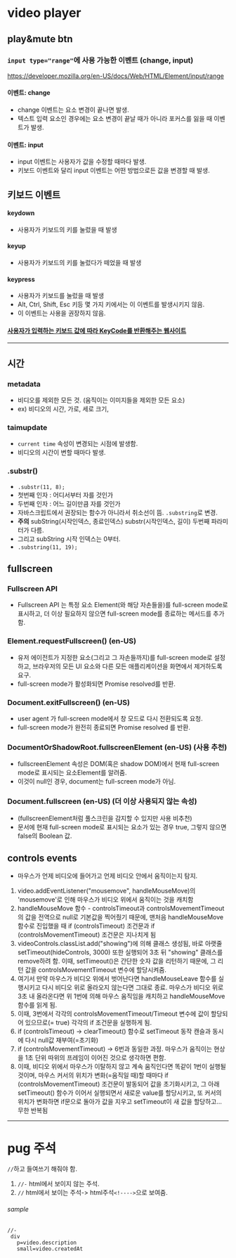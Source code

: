 # video player

## play&mute btn
### `input type="range"`에 사용 가능한 이벤트 (change, input)
https://developer.mozilla.org/en-US/docs/Web/HTML/Element/input/range

#### 이벤트: change
- change 이벤트는 요소 변경이 끝나면 발생.
- 텍스트 입력 요소인 경우에는 요소 변경이 끝날 때가 아니라 포커스를 잃을 때 이벤트가 발생.

#### 이벤트: input
- input 이벤트는 사용자가 값을 수정할 때마다 발생.
- 키보드 이벤트와 달리 input 이벤트는 어떤 방법으로든 값을 변경할 때 발생.

## 키보드 이벤트
#### keydown 
- 사용자가 키보드의 키를 눌렀을 때 발생
 
#### keyup 
- 사용자가 키보드의 키를 눌렀다가 떼었을 때 발생
 
#### keypress 
- 사용자가 키보드를 눌렀을 때 발생
- Alt, Ctrl, Shift, Esc 키등 몇 가지 키에서는 이 이벤트를 발생시키지 않음.
- 이 이벤트는 사용을 권장하지 않음.

#### <a href="https://www.toptal.com/developers/keycode">사용자가 입력하는 키보드 값에 따라 KeyCode를 반환해주는 웹사이트</a>

----

## 시간

### metadata
- 비디오를 제외한 모든 것. (움직이는 이미지들을 제외한 모든 요소)
 - ex) 비디오의 시간, 가로, 세로 크기, 

### taimupdate
- `current time` 속성이 변경되는 시점에 발생함.
 - 비디오의 시간이 변할 때마다 발생.

### .substr()
- `.substr(11, 8);`
- 첫번째 인자 : 어디서부터 자를 것인가
- 두번째 인자 : 어느 길이만큼 자를 것인가
- 자바스크립트에서 권장되는 함수가 아니라서 취소선이 뜸. `.substring`로 변경.
 - **주의** subString(시작인덱스, 종료인덱스) substr(시작인덱스, 길이) 두번째 파라미터가 다름.
 - 그리고 subString 시작 인덱스는 0부터.
 - `.substring(11, 19);`

## fullscreen
### Fullscreen API
- Fullscreen API 는 특정 요소 Element(와 해당 자손들을)를 full-screen mode로 표시하고, 더 이상 필요하지 않으면 full-screen mode를 종료하는 메서드를 추가함.

### Element.requestFullscreen() (en-US)
- 유저 에이전트가 지정한 요소(그리고 그 자손들까지)를 full-screen mode로 설정하고, 브라우저의 모든 UI 요소와 다른 모든 애플리케이션을 화면에서 제거하도록 요구.
- full-screen mode가 활성화되면 Promise resolved를 반환.

### Document.exitFullscreen() (en-US)
- user agent 가 full-screen mode에서 창 모드로 다시 전환되도록 요청. 
- full-screen mode가 완전히 종료되면 Promise resolved 를 반환.

### DocumentOrShadowRoot.fullscreenElement (en-US) (사용 추천)
- fullscreenElement 속성은 DOM(혹은 shadow DOM)에서 현재 full-screen mode로 표시되는 요소Element를 알려줌.
- 이것이 null인 경우, document는 full-screen mode가 아님.

### Document.fullscreen (en-US) (더 이상 사용되지 않는 속성)
- (fullscreenElement처럼 풀스크린을 감지할 수 있지만 사용 비추천)
- 문서에 현재 full-screen mode로 표시되는 요소가 있는 경우 true, 그렇지 않으면 false의 Boolean 값.


## controls events
- 마우스가 언제 비디오에 들어가고 언제 비디오 안에서 움직이는지 탐지.
1. video.addEventListener("mousemove", handleMouseMove)의 'mousemove'로 인해 마우스가 비디오 위에서 움직이는 것을 캐치함
2. handleMouseMove 함수 - controlsTimeout과 controlsMovementTimeout의 값을 전역으로 null로 기본값을 찍어줬기 때문에, 맨처음 handleMouseMove 함수로 진입했을 때 if (controlsTimeout) 조건문과 if (controlsMovementTimeout) 조건문은 지나치게 됨
3. videoControls.classList.add("showing")에 의해 클래스 생성됨, 바로 아랫줄 setTimeout(hideControls, 3000) 또한 실행되어 3초 뒤 "showing" 클래스를 remove하려 함.
이때, setTimeout()은 간단한 숫자 값을 리턴하기 때문에, 그 리턴 값을 controlsMovementTimeout 변수에 할당시켜줌.
4. 여기서 만약 마우스가 비디오 위에서 벗어난다면 handleMouseLeave 함수를 실행시키고 다시 비디오 위로 올라오지 않는다면 그대로 종료.
마우스가 비디오 위로 3초 내 올라온다면 위 1번에 의해 마우스 움직임을 캐치하고 handleMouseMove 함수를 읽게 됨.
5. 이때, 3번에서 각각의 controlsMovementTimeout/Timeout 변수에 값이 할당되어 있으므로(= true) 각각의 if 조건문을 실행하게 됨.
6. if (controlsTimeout) -> clearTimeout() 함수로 setTimeout 동작 캔슬과 동시에 다시 null값 재부여(=초기화)
7. if (controlsMovementTimeout) -> 6번과 동일한 과정. 마우스가 움직이는 현상을 1초 단위 따위의 프레임이 이어진 것으로 생각하면 편함.
8. 이때, 비디오 위에서 마우스가 이탈하지 않고 계속 움직인다면 똑같이 1번이 실행될 것이며, 마우스 커서의 위치가 변화(=움직일 때)할 때마다 if (controlsMovementTimeout) 조건문이 발동되어 값을 초기화시키고, 그 아래 setTimeout() 함수가 이어서 실행되면서 새로운 value를 할당시키고, 또 커서의 위치가 변화하면 if문으로 돌아가 값을 지우고 setTimeout이 새 값을 할당하고... 무한 반복됨


-----

# pug 주석
`//`하고 들여쓰기 해줘야 함.
1. `//-` html에서 보이지 않는 주석.
2. `//` html에서 보이는 주석-> html주석`<!---->`으로 보여줌.

###### sample
 ```
//-
  div
    p=video.description
    small=video.createdAt
````

